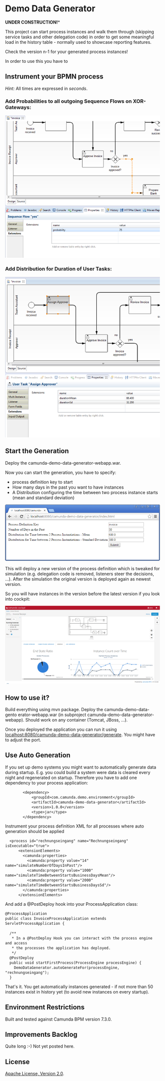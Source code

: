 Demo Data Generator
=========================

**UNDER CONSTRUCTION!***

This project can start process instances and walk them through (skipping service tasks and other delegation code) in order to get some meaningful load in the history table - normally used to showcase reporting features.

Check the version n-1 for your generated process instances!

In order to use this you have to 

Instrument your BPMN process
----------------

*Hint:* All times are expressed in *seconds*.

### Add Probabilities to all outgoing Sequence Flows on XOR-Gateways:

![Probability on Sequence Flow](decisionProbability.png)

### Add Distribution for Duration of User Tasks:

![Distribution for Task Duration](taskDuration.png)


Start the Generation
--------------------

Deploy the camunda-demo-data-generator-webapp.war. 

Now you can start the generation, you have to specify:

* process definition key to start
* How many days in the past you want to have instances
* A Distribution configuring the time between two process instance starts (mean and standard deviation)

![Start the Generator](screenshot.png)

This will deploy a new version of the process definition which is tweaked for simulation (e.g. delegation code is removed, listeners steer the decisions, ...). After the simulation the original version is deployed again as newest version.

So you will have instances in the version before the latest version if you look into cockpit:

![Statistics](statistics.png)



How to use it?
--------------

Build everything using mvn package. Deploy the camunda-demo-data-gento erator-webapp.war (in subproject camunda-demo-data-generator-webapp). Should work on any container (Tomcat, JBoss, ...).

Once you deployed the application you can run it using
[localhost:8080/camunda-demo-data-generator/generate](localhost:8080/camunda-demo-data-generator-webapp/). You might have to adjust the port.



Use Auto Generation
--------------

If you set up demo systems you might want to automatically generate data during startup. E.g. you could build a system were data is cleared every night and regenerated on startup. Therefore you have to add one dependency to your process application:

```
		<dependency>
			<groupId>com.camunda.demo.environment</groupId>
			<artifactId>camunda-demo-data-generator</artifactId>
			<version>1.0.0</version>
			<type>jar</type>
		</dependency>
```

Instrument your process definition XML for all processes where auto generation should be applied

```
  <process id="rechnungseingang" name="Rechnungseingang" isExecutable="true">
      <extensionElements>
        <camunda:properties>
          <camunda:property value="14" name="simulateNumberOfDaysInPast"/>
          <camunda:property value="1000" name="simulateTimeBetweenStartsBusinessDaysMean"/>
          <camunda:property value="2000" name="simulateTimeBetweenStartsBusinessDaysSd"/>
        </camunda:properties>
      </extensionElements>
```

And add a @PostDeploy hook into your ProcessApplication class:
```
@ProcessApplication
public class InvoiceProcessApplication extends ServletProcessApplication {

  /**
   * In a @PostDeploy Hook you can interact with the process engine and access
   * the processes the application has deployed.
   */
  @PostDeploy
  public void startFirstProcess(ProcessEngine processEngine) {
    DemoDataGenerator.autoGenerateFor(processEngine, "rechnungseingang");
  }
```

That's it. You get automatically instances generated - if not more than 50 instances exist in history yet (to avoid new instances on every startup).

Environment Restrictions
------------------------

Built and tested against Camunda BPM version 7.3.0.


Improvements Backlog
--------------------

Quite long :-) Not yet posted here.

License
-------

[Apache License, Version 2.0](http://www.apache.org/licenses/LICENSE-2.0).
